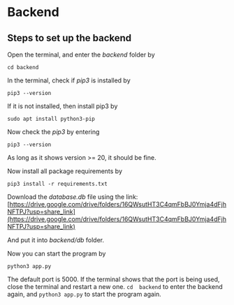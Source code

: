 # Backend

## Steps to set up the backend

Open the terminal, and enter the *backend* folder by
```
cd backend
```

In the terminal, check if *pip3* is installed by
```
pip3 --version
```

If it is not installed, then install pip3 by
```
sudo apt install python3-pip
```

Now check the *pip3* by entering
```
pip3 --version
```

As long as it shows version >= 20, it should be fine.

Now install all package requirements by
```
pip3 install -r requirements.txt
```

Download the *database.db* file using the link: [https://drive.google.com/drive/folders/16QWsutHT3C4qmFbBJ0Ymja4dFjhNFTPJ?usp=share_link](https://drive.google.com/drive/folders/16QWsutHT3C4qmFbBJ0Ymja4dFjhNFTPJ?usp=share_link)

And put it into *backend/db* folder.

Now you can start the program by
```
python3 app.py
```

The default port is 5000. If the terminal shows that the port is being used, close the terminal and restart a new one.
`cd  backend` to enter the backend again, and `python3 app.py` to start the program again.
